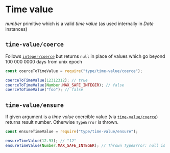 # Time value

_number_ primitive which is a valid _time value_ (as used internally in _Date_ instances)






















































































<extoc></extoc>

## `time-value/coerce`

Follows [`integer/coerce`](integer.md#integercoerce) but returns `null` in place of values which go beyond 100 000 0000 days from unix epoch

```javascript
const coerceToTimeValue = require("type/time-value/coerce");

coerceToTimeValue(12312312); // true
coerceToTimeValue(Number.MAX_SAFE_INTEGER); // false
coerceToTimeValue("foo"); // false
```

## `time-value/ensure`

If given argument is a _time value_ coercible value (via [`time-value/coerce`](#time-valuecoerce)) returns result number.
Otherwise `TypeError` is thrown.

```javascript
const ensureTimeValue = require("type/time-value/ensure");

ensureTimeValue(12.93); // "12"
ensureTimeValue(Number.MAX_SAFE_INTEGER); // Thrown TypeError: null is not a natural number
```
